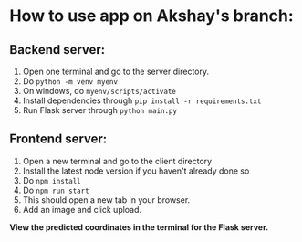 # How to use app on Akshay's branch:

## Backend server:

1) Open one terminal and go to the server directory.
2) Do ```python -m venv myenv```
3) On windows, do ```myenv/scripts/activate```
4) Install dependencies through ```pip install -r requirements.txt```
5) Run Flask server through ```python main.py```

## Frontend server:

1) Open a new terminal and go to the client directory
2) Install the latest node version if you haven't already done so
3) Do ```npm install```
4) Do ```npm run start```
5) This should open a new tab in your browser.
6) Add an image and click upload.

**View the predicted coordinates in the terminal for the Flask server.**